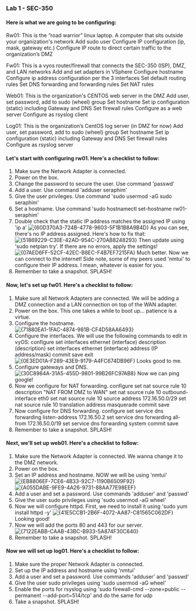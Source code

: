 ### Lab 1 - SEC-350

#### Here is what we are going to be configuring:

Rw01: This is the “road warrior” linux laptop.  A computer that sits outside your organization's network
Add sudo user
Configure IP configuration (ip, mask, gateway etc.)
Configure IP route to direct certain traffic to the organization’s DMZ

Fw01: This is a vyos router/firewall that connects the SEC-350 (ISP), DMZ, and LAN networks
Add and set adapters in VSphere
Configure hostname
Configure ip address configuration per the 3 interfaces
Set default routing rules
Set DNS forwarding and forwarding rules
Set NAT rules

Web01: This is the organization's CENTOS web server in the DMZ
Add user, set password, add to sudo (wheel) group
Set hostname
Set ip configuration (static) including Gateway and DNS
Set firewall rules
Configure as a web server
Configure as rsyslog client

Log01: This is the organization’s CentOS log server (in DMZ for now)
Add user, set password, add to sudo (wheel) group
Set hostname
Set ip configuration (static) including Gateway and DNS
Set firewall rules
Configure as rsyslog server

#### Let's start with configuring rw01. Here's a checklist to follow:

1. Make sure the Network Adapter is connected.
2. Power on the box.
3. Change the password to secure the user. Use command 'passwd'
4. Add a user. Use command 'adduser seraphim' 
5. Give the user privileges. Use command 'sudo usermod -aG sudo seraphim'
6. Set a hostname. Use command 'sudo hostnamectl set-hostname rw01-seraphim'
7. Double check that the static IP address matches the assigned IP using 'ip a'
![{60D370A3-724B-4778-9603-5F1B1B8A9B4D}](https://github.com/user-attachments/assets/b6c5e5e4-3719-4613-8d15-181d31ee07da)
As you can see, there's no IP address assigned. Here's how to fix that:
![{51869229-C30E-42AD-954C-270AB8248293}](https://github.com/user-attachments/assets/7c28690e-8007-4211-a15d-675deb21f989)
Then update using 'sudo netplan try'. If there are no errors, apply the settings!
![{07AED6FF-52CF-42EC-B8EC-F4B7EF7215FA}](https://github.com/user-attachments/assets/c6e05434-12a5-4557-badf-63106335a468)
Much better. Now we can connect to the internet!
Side note, some of my peers used 'nmtui' to configure their IP address. I mean, whatever is easier for you.
9. Remember to take a snapshot. SPLASH!

#### Now, let's set up fw01. Here's a checklist to follow:

1. Make sure all Network Adapters are connected. We will be adding a DMZ connection and a LAN connection on top of the WAN adapter.
2. Power on the box. This one takes a while to boot up... patience is a virtue.
3. Configure the hostname.
![{71880EA1-1FAC-4874-981B-CF4D58AA6493}](https://github.com/user-attachments/assets/01df1b35-17e4-43b7-b399-bd09aaac6361)
4. Configure the interfaces. We will use the following commands to edit in vyOS:
configure
set interfaces ethernet (interface) description (description)
set interfaces ethernet (interface) address (IP address/mask)
commit
save
exit
![{0E3ED01A-F289-43E9-9179-A4FC674DB96F}](https://github.com/user-attachments/assets/c57e878d-7963-4c8f-a3d0-115e0d23ca90)
Looks good to me.
5. Configure gateways and DNS.
![{30C8984A-31A5-455D-9801-99B26FC97AB8}](https://github.com/user-attachments/assets/634c2493-2463-430c-9eee-08d9d1e98171)
Now we can ping google!
6. Now we configure for NAT forwarding.
configure
set nat source rule 10 description "NAT FROM DMZ to WAN"
set nat source rule 10 outbound-interface eth0
set nat source rule 10 source address 172.16.50.0/29
set nat source rule 10 translation address masquerade
commit
save
7. Now configure for DNS forwarding.
configure
set service dns forwarding listen-address 172.16.50.2
set service dns forwarding all-from 172.16.50.0/19
set service dns forwarding system
commit
save
8. Remember to take a snapshot. SPLASH!

#### Next, we'll set up web01. Here's a checklist to follow:

1. Make sure the Network Adapter is connected. We wanna change it to the DMZ network.
2. Power on the box.
3. Set an IP address and hostname. NOW we will be using 'nmtui'
![{EB8806EF-7CE6-4B33-92C7-1190B6509F92}](https://github.com/user-attachments/assets/06f33860-a7be-4bc4-8870-2e94cc73bfd2)
![{A055DABE-9FE9-4A26-9731-88AA77E98EEF}](https://github.com/user-attachments/assets/2234c184-5078-40d6-bda4-cdaadbb8fac6)
4. Add a user and set a password. Use commands 'adduser' and 'passwd'
5. Give the user sudo privileges using 'sudo usermod -aG wheel'
6. Now we will configure httpd. First, we need to install it using 'sudo yum install httpd -y'
![{41E5CCB1-2B6F-4072-AA87-C81565C062DF}](https://github.com/user-attachments/assets/818a2bbd-b864-4006-9d04-1a434d454146)
Looking good!
7. Now we will add the ports 80 and 443 for our server.
![{7122EABB-CAAB-43BC-B933-5A874F30C640}](https://github.com/user-attachments/assets/83a13da5-11e0-4868-abdd-e918ed94b678)
8. Remember to take a snapshot. SPLASH!

#### Now we will set up log01. Here's a checklist to follow:
1. Make sure the proper Network Adapter is connected.
2. Set up the IP address and hostname using 'nmtui'
3. Add a user and set a password. Use commands 'adduser' and 'passwd'
4. Give the user sudo privileges using 'sudo usermod -aG wheel'
5. Enable the ports for rsyslog using 'sudo firewall-cmd --zone=public --permanent --add-port=514/tcp' and do the same for udp
6. Take a snapshot. SPLASH!

